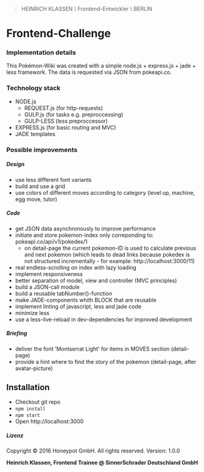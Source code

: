 >  HEINRICH KLASSEN \ Frontend-Entwickler \ BERLIN

# Frontend-Challenge


### Implementation details
This Pokémon-Wiki was created with a simple node.js + express.js + jade + less framework. The data is requested via JSON from pokeapi.co.

### Technology stack
+ NODE.js
  + REQUEST.js (for http-requests)
  + GULP.js (for tasks e.g. preproccessing)
  + GULP-LESS (less preproccessor)
+ EXPRESS.js (for basic routing and MVC)
+ JADE templates

### Possible improvements

##### Design
+ use less different font variants
+ build and use a grid
+ use colors of different moves according to category (level up, machine, egg move, tutor)

##### Code
+ get JSON data asynchronously to improve performance
+ initiate and store pokemon-index only correponding to: pokeapi.co/api/v1/pokedex/1
  + on detail-page the current pokemon-ID is used to calculate previous and next pokemon (which leads to dead links because pokedex is not structured incrementally - for example: http://localhost:3000/11)
+ real endless-scrolling on index with lazy loading
+ implement responsiveness
+ better separation of model, view and controller (MVC principles)
+ build a JSON-call module
+ build a reusable tabNumber()-function
+ make JADE-components whith BLOCK that are reusable
+ implement linting of javascript, less and jade code
+ minimize less
+ use a less-live-reload in dev-dependencies for improved development

##### Briefing
+ deliver the font 'Montserrat Light' for items in MOVES section (detail-page)
+ provide a hint where to find the story of the pokemon (detail-page, after avatar-picture)

## Installation

+ Checkout git repo
+ `npm install`
+ `npm start`
+ Open http://localhost:3000

##### Lizenz
Copyright © 2016 Honeypot GmbH. All rights reserved.
Version: 1.0.0

**Heinrich Klassen, Frontend Trainee @ SinnerSchrader Deutschland GmbH**